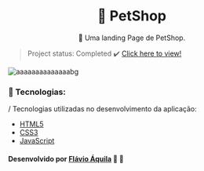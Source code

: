 <h1 align="center">
    <a">🔗 PetShop</a>
</h1>
<p align="center">🚀 Uma landing Page de PetShop.</p>

> Project status: Completed :heavy_check_mark: [Click here to view!](https://icegreeen.github.io/PetShoop/)

![aaaaaaaaaaaaaabg](https://user-images.githubusercontent.com/56550632/173224366-b92bef25-4351-4aa2-a2be-067b5e97299d.png)

### :pencil: Tecnologias:

/ Tecnologias utilizadas no desenvolvimento da aplicação:

- [HTML5](https://developer.mozilla.org/pt-BR/docs/Web/HTML)
- [CSS3](https://www.w3schools.com/css/)
- [JavaScript](https://developer.mozilla.org/pt-BR/docs/Web/JavaScript)

#### Desenvolvido por [Flávio Áquila](https://www.linkedin.com/in/flavioaquila/) :purple_heart: 🚀

